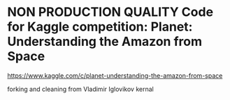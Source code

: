 # NON PRODUCTION QUALITY Code for Kaggle competition: Planet: Understanding the Amazon from Space

https://www.kaggle.com/c/planet-understanding-the-amazon-from-space

forking  and cleaning from Vladimir Iglovikov kernal
